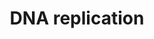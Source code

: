 ---
annotations:
- id: PW:0000098
  parent: regulatory pathway
  type: Pathway Ontology
  value: DNA replication pathway
authors:
- Kdahlquist
- MaintBot
- Khanspers
- Thomas
- D.Koren
- Zari
- Mkutmon
- AlexanderPico
- Egonw
- DeSl
- Eweitz
citedin:
- link: PMC8751594
  title: DNA methylation of ARHGAP30 is negatively associated with ARHGAP30 expression
    in lung adenocarcinoma, which reduces tumor immunity and is detrimental to patient
    survival (2021)
- link: PMC8405074
  title: 'Identification of CCNB2 as A Potential Non-Invasive Breast Cancer

    Biomarker in Peripheral Blood Mononuclear Cells Using The

    Systems Biology Approach (2021)'
- link: PMC8355948
  title: Mild intermittent hypoxia exposure induces metabolic and molecular adaptations
    in men with obesity (2021)
- link: PMC6961668
  title: The double dealing of cyclin D1 (2020)
- link: PMC5850959
  title: Pathway analysis of transcriptomic data shows immunometabolic effects of
    vitamin D (2018)
- link: PMC5085087
  title: Long Term Culture of the A549 Cancer Cell Line Promotes Multilamellar Body
    Formation and Differentiation towards an Alveolar Type II Pneumocyte Phenotype
    (2016)
communities:
- ONTOX
description: 'Studies in the past decade have suggested that the basic mechanism of
  DNA replication initiation is conserved in all kingdoms of life. Initiation in unicellular
  eukaryotes, in particular Saccharomyces cerevisiae (budding yeast), is well understood,
  and has served as a model for studies of DNA replication initiation in multicellular
  eukaryotes, including humans. In general terms, the first step of initiation is
  the binding of the replication initiator to the origin of replication. The replicative
  helicase is then assembled onto the origin, usually by a helicase assembly factor.
  Either shortly before or shortly after helicase assembly, some local unwinding of
  the origin of replication occurs in a region rich in adenine and thymine bases (often
  termed a DNA unwinding element, DUE). The unwound region provides the substrate
  for primer synthesis and initiation of DNA replication. The best-defined eukaryotic
  origins are those of S. cerevisiae, which have well-conserved sequence elements
  for initiator binding, DNA unwinding and binding of accessory proteins. In multicellular
  eukaryotes, unlike S. cerevisiae, these loci appear not to be defined by the presence
  of a DNA sequence motif. Indeed, choice of replication origins in a multicellular
  eukaryote may vary with developmental stage and tissue type. In cell-free models
  of metazoan DNA replication, such as the one provided by Xenopus egg extracts, there
  are only limited DNA sequence specificity requirements for replication initiation.   Source
  description: http://www.reactome.org/content/detail/69306. Proteins on this pathway
  have targeted assays available via the [CPTAC Assay Portal](https://assays.cancer.gov/available_assays?wp_id=WP466)'
last-edited: 2025-03-03
ndex: a7fc8402-8b5f-11eb-9e72-0ac135e8bacf
organisms:
- Homo sapiens
redirect_from:
- /index.php/Pathway:WP466
- /instance/WP466
- /instance/WP466_r137505
revision: r137505
schema-jsonld:
- '@context': https://schema.org/
  '@id': https://wikipathways.github.io/pathways/WP466.html
  '@type': Dataset
  creator:
    '@type': Organization
    name: WikiPathways
  description: 'Studies in the past decade have suggested that the basic mechanism
    of DNA replication initiation is conserved in all kingdoms of life. Initiation
    in unicellular eukaryotes, in particular Saccharomyces cerevisiae (budding yeast),
    is well understood, and has served as a model for studies of DNA replication initiation
    in multicellular eukaryotes, including humans. In general terms, the first step
    of initiation is the binding of the replication initiator to the origin of replication.
    The replicative helicase is then assembled onto the origin, usually by a helicase
    assembly factor. Either shortly before or shortly after helicase assembly, some
    local unwinding of the origin of replication occurs in a region rich in adenine
    and thymine bases (often termed a DNA unwinding element, DUE). The unwound region
    provides the substrate for primer synthesis and initiation of DNA replication.
    The best-defined eukaryotic origins are those of S. cerevisiae, which have well-conserved
    sequence elements for initiator binding, DNA unwinding and binding of accessory
    proteins. In multicellular eukaryotes, unlike S. cerevisiae, these loci appear
    not to be defined by the presence of a DNA sequence motif. Indeed, choice of replication
    origins in a multicellular eukaryote may vary with developmental stage and tissue
    type. In cell-free models of metazoan DNA replication, such as the one provided
    by Xenopus egg extracts, there are only limited DNA sequence specificity requirements
    for replication initiation.   Source description: http://www.reactome.org/content/detail/69306.
    Proteins on this pathway have targeted assays available via the [CPTAC Assay Portal](https://assays.cancer.gov/available_assays?wp_id=WP466)'
  keywords:
  - ADP
  - ASK
  - ATP
  - CDC45L
  - CDC6
  - CDC7
  - CDK2
  - CDT1
  - CTP
  - GMNN
  - GTP
  - MCM10
  - MCM2
  - MCM3
  - MCM4
  - MCM5
  - MCM6
  - MCM7
  - ORC1L
  - ORC2L
  - ORC3L
  - ORC4L
  - ORC5L
  - ORC6L
  - PCNA
  - POLA
  - POLA2
  - POLD1
  - POLD2
  - POLD3
  - POLD4
  - POLE
  - POLE2
  - PRIM1
  - PRIM2A
  - RFC1
  - RFC2
  - RFC3
  - RFC4
  - RFC5
  - RPA1
  - RPA2
  - RPA3
  - RPA4
  - UBA52
  - UBC
  - UTP
  - dATP
  - dCTP
  - dGTP
  - dUTP
  license: CC0
  name: DNA replication
seo: CreativeWork
title: DNA replication
wpid: WP466
---